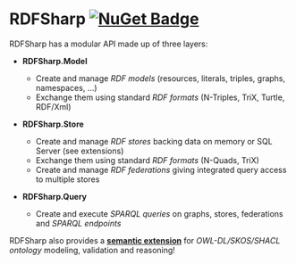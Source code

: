 # RDFSharp [![NuGet Badge](https://buildstats.info/nuget/RDFSharp)](https://www.nuget.org/packages/RDFSharp)

RDFSharp has a modular API made up of three layers: 

<ul>
    <li><b>RDFSharp.Model</b></li> 
    <ul>
        <li>Create and manage <i>RDF models</i> (resources, literals, triples, graphs, namespaces, ...)</li>
        <li>Exchange them using standard <i>RDF formats</i> (N-Triples, TriX, Turtle, RDF/Xml)</li>
    </ul>
</ul>
<ul>
    <li><b>RDFSharp.Store</b></li> 
    <ul>
        <li>Create and manage <i>RDF stores</i> backing data on memory or SQL Server (see extensions)</li>
        <li>Exchange them using standard <i>RDF formats</i> (N-Quads, TriX)</li>
        <li>Create and manage <i>RDF federations</i> giving integrated query access to multiple stores</li>
    </ul>
</ul>
<ul>
    <li><b>RDFSharp.Query</b></li> 
    <ul>
        <li>Create and execute <i>SPARQL queries</i> on graphs, stores, federations and <i>SPARQL endpoints</i></li>
    </ul>
</ul>

RDFSharp also provides a <b>[semantic extension](https://github.com/mdesalvo/RDFSharp.Semantics)</b> for <i>OWL-DL/SKOS/SHACL ontology</i> modeling, validation and reasoning!
